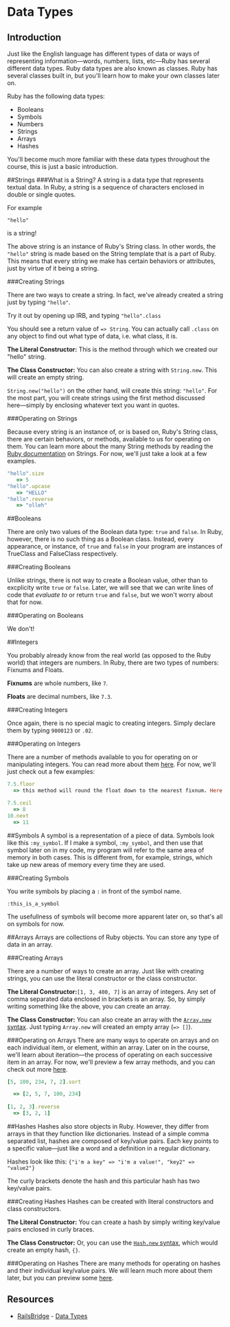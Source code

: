 # Data Types

## Introduction

Just like the English language has different types of data or ways of representing information––words, numbers, lists, etc––Ruby has several different data types. Ruby data types are also known as classes. Ruby has several classes built in, but you'll learn how to make your own classes later on. 

Ruby has the following data types:

* Booleans
* Symbols
* Numbers
* Strings
* Arrays
* Hashes

You'll become much more familiar with these data types throughout the course, this is just a basic introduction. 

##Strings
###What is a String?
A string is a data type that represents textual data. In Ruby, a string is a sequence of characters enclosed in double or single quotes. 

For example

`"hello"`

is a string!

The above string is an instance of Ruby's String class. In other words, the `"hello"` string is made based on the String template that is a part of Ruby. This means that every string we make has certain behaviors or attributes, just by virtue of it being a string. 

###Creating Strings

There are two ways to create a string. In fact, we've already created a string just by typing `"hello"`. 

Try it out by opening up IRB, and typing `"hello".class` 

You should see a return value of ` => String `. You can actually call `.class` on any object to find out what type of data, i.e. what class, it is. 

**The Literal Constructor:** This is the method through which we created our "hello" string. 

**The Class Constructor:** You can also create a string with `String.new`. This will create an empty string. 

`String.new("hello")` on the other hand, will create this string: `"hello"`. For the most part, you will create strings using the first method discussed here––simply by enclosing whatever text you want in quotes. 

###Operating on Strings

Because every string is an instance of, or is based on, Ruby's String class, there are certain behaviors, or methods, available to us for operating on them. You can learn more about the many String methods by reading the [Ruby documentation](http://ruby-doc.org/core-2.2.0/String.html) on Strings. For now, we'll just take a look at a few examples. 

```ruby
"hello".size 
   => 5
"hello".upcase
   => "HELLO"
"hello".reverse
   => "olleh"
```

##Booleans

There are only two values of the Boolean data type: `true` and `false`. In Ruby, however, there is no such thing as a Boolean class. Instead, every appearance, or instance, of `true` and `false` in your program are instances of TrueClass and FalseClass respectively. 

###Creating Booleans

Unlike strings, there is not way to create a Boolean value, other than to excplicity write `true` or `false`. Later, we will see that we can write lines of code that *evaluate to* or return `true` and `false`, but we won't worry about that for now. 	

###Operating on Booleans

We don't! 

##Integers

You probably already know from the real world (as opposed to the Ruby world) that integers are numbers. In Ruby, there are two types of numbers: Fixnums and Floats. 

**Fixnums** are whole numbers, like `7`. 

**Floats** are decimal numbers, like `7.3`. 

###Creating Integers

Once again, there is no special magic to creating integers. Simply declare them by typing `9000123` or `.02`. 

###Operating on Integers

There are a number of methods available to you for operating on or manipulating integers. You can read more about them [here](http://ruby-doc.org/core-2.2.0/Integer.html). For now, we'll just check out a few examples: 

```ruby
7.5.floor
  => this method will round the float down to the nearest fixnum. Here it will return 7

7.5.ceil
  => 8
10.next
  => 11
```

##Symbols
A symbol is a representation of a piece of data. Symbols look like this `:my_symbol`. If I make a symbol, `:my_symbol`, and then use that symbol later on in my code, my program will refer to the same area of memory in both cases. This is different from, for example, strings, which take up new areas of memory every time they are used. 

###Creating Symbols

You write symbols by placing a `:` in front of the symbol name. 

`:this_is_a_symbol`

The usefullness of symbols will become more apparent later on, so that's all on symbols for now. 

##Arrays
Arrays are collections of Ruby objects. You can store any type of data in an array. 

###Creating Arrays

There are a number of ways to create an array. Just like with creating strings, you can use the literal constructor or the class constructor. 

**The Literal Constructor:**`[1, 3, 400, 7]` is an array of integers. Any set of comma separated data enclosed in brackets is an array. So, by simply writing something like the above, you can create an array. 

**The Class Constructor:** You can also create an array with the [`Array.new` syntax](http://ruby-doc.org/core-2.2.0/Array.html). Just typing `Array.new` will created an empty array (`=> []`). 

###Operating on Arrays
There are many ways to operate on arrays and on each individual item, or element, within an array. Later on in the course, we'll learn about iteration––the process of operating on each successive item in an array. For now, we'll preview a few array methods, and you can check out more [here](http://ruby-doc.org/core-2.2.0/Array.html). 

```ruby
[5, 100, 234, 7, 2].sort

  => [2, 5, 7, 100, 234]
  
[1, 2, 3].reverse
  => [3, 2, 1]
```
##Hashes
Hashes also store objects in Ruby. However, they differ from arrays in that they function like dictionaries. Instead of a simple comma separated list, hashes are composed of key/value pairs. Each key points to a specific value––just like a word and a definition in a regular dictionary. 

Hashes look like this: 
`{"i'm a key" => "i'm a value!", "key2" => "value2"}`

The curly brackets denote the hash and this particular hash has two key/value pairs. 

###Creating Hashes
Hashes can be created with literal constructors and class constructors. 

**The Literal Constructor:** You can create a hash by simply writing key/value pairs enclosed in curly braces. 

**The Class Constructor:** Or, you can use the [`Hash.new` syntax](http://ruby-doc.org/core-2.2.0/Hash.html), which would create an empty hash, `{}`. 

###Operating on Hashes
There are many methods for operating on hashes and their individual key/value pairs. We will learn much more about them later, but you can preview some [here](http://ruby-doc.org/core-2.2.0/Hash.html). 



## Resources
* [RailsBridge](http://docs.railsbridge.org) - [Data Types](http://docs.railsbridge.org/ruby/datatypes)
